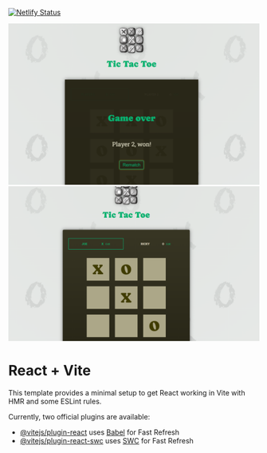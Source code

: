 [![Netlify Status](https://api.netlify.com/api/v1/badges/9c0ea80c-a79f-4c37-a4e2-056d0ce191e9/deploy-status)](https://app.netlify.com/sites/steady-speculoos-93d949/deploys)


![Tic-Tac-Toe](<public/BG (1).png>)
![Tic-Tac-Toe](<public/BG (2).png>)

# React + Vite

This template provides a minimal setup to get React working in Vite with HMR and some ESLint rules.

Currently, two official plugins are available:

- [@vitejs/plugin-react](https://github.com/vitejs/vite-plugin-react/blob/main/packages/plugin-react/README.md) uses [Babel](https://babeljs.io/) for Fast Refresh
- [@vitejs/plugin-react-swc](https://github.com/vitejs/vite-plugin-react-swc) uses [SWC](https://swc.rs/) for Fast Refresh

